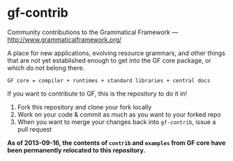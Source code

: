 gf-contrib
==========

Community contributions to the Grammatical Framework — http://www.grammaticalframework.org/

A place for new applications, evolving resource grammars, and other things that are not yet established enough to get into the GF core package,
or which do not belong there.

    GF core = compiler + runtimes + standard libraries + central docs

If you want to contribute to GF, this is the repository to do it in!

1. Fork this repository and clone your fork locally
2. Work on your code & commit as much as you want to your forked repo
3. When you want to merge your changes back into `gf-contrib`, issue a pull request

**As of 2013-09-16, the contents of `contrib` and `examples` from GF core have been permanently relocated to this repository.**
